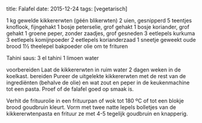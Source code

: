 title: Falafel
date: 2015-12-24
tags: [vegetarisch]

1 kg gewelde kikkererwten (géén blikerwten)
2 uien, gesnipperd
5 teentjes knoflook, fijngehakt
1 bosje peterselie, grof gehakt
1 bosje koriander, grof gehakt
1 groene peper, zonder zaadjes, grof gesneden
3 eetlepels kurkuma
3 eetlepels komijnpoeder
2 eetlepels korianderzaad
1 sneetje geweekt oude brood
1½ theelepel bakpoeder
olie om te frituren

Tahini saus:
3 el tahini
1 limoen
water


voorbereiden
Laat de kikkererwten in ruim water 2 dagen weken in de koelkast.
bereiden
Pureer de uitgelekte kikkererwten met de rest van de ingrediënten (behalve de olie) en wat zout en peper in de keukenmachine tot een pasta. Proef of de falafel goed op smaak is.


Verhit de frituurolie in een frituurpan of wok tot 180 ºC of tot een blokje brood goudbruin kleurt. Vorm met twee natte lepels bolletjes van de kikkererwtenpasta en frituur ze met 4-5 tegelijk goudbruin en knapperig.

